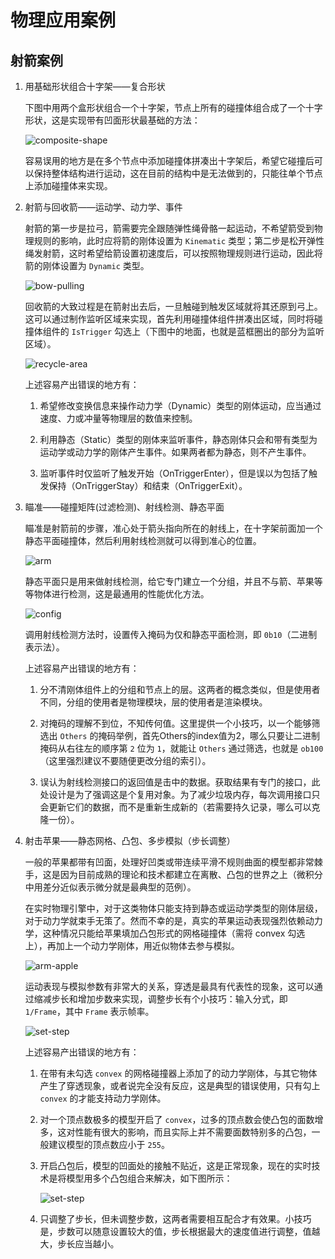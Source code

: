 # 物理应用案例

## 射箭案例

1. 用基础形状组合十字架——复合形状

    下图中用两个盒形状组合一个十字架，节点上所有的碰撞体组合成了一个十字形状，这是实现带有凹面形状最基础的方法：

    ![composite-shape](example-img/composite-shape.jpg)

    容易误用的地方是在多个节点中添加碰撞体拼凑出十字架后，希望它碰撞后可以保持整体结构进行运动，这在目前的结构中是无法做到的，只能往单个节点上添加碰撞体来实现。

2. 射箭与回收箭——运动学、动力学、事件

    射箭的第一步是拉弓，箭需要完全跟随弹性绳骨骼一起运动，不希望箭受到物理规则的影响，此时应将箭的刚体设置为 `Kinematic` 类型；第二步是松开弹性绳发射箭，这时希望给箭设置初速度后，可以按照物理规则进行运动，因此将箭的刚体设置为 `Dynamic` 类型。

    ![bow-pulling](example-img/bow-pulling.gif)

    回收箭的大致过程是在箭射出去后，一旦触碰到触发区域就将其还原到弓上。这可以通过制作监听区域来实现，首先利用碰撞体组件拼凑出区域，同时将碰撞体组件的 `IsTrigger` 勾选上（下图中的地面，也就是蓝框圈出的部分为监听区域）。

    ![recycle-area](example-img/recycle-area.jpg)

    上述容易产出错误的地方有：

    1. 希望修改变换信息来操作动力学（Dynamic）类型的刚体运动，应当通过速度、力或冲量等物理层的数值来控制。

    2. 利用静态（Static）类型的刚体来监听事件，静态刚体只会和带有类型为运动学或动力学的刚体产生事件。如果两者都为静态，则不产生事件。

    3. 监听事件时仅监听了触发开始（OnTriggerEnter），但是误以为包括了触发保持（OnTriggerStay）和结束（OnTriggerExit）。

3. 瞄准——碰撞矩阵(过滤检测)、射线检测、静态平面

    瞄准是射箭前的步骤，准心处于箭头指向所在的射线上，在十字架前面加一个静态平面碰撞体，然后利用射线检测就可以得到准心的位置。

    ![arm](example-img/arm.jpg)

    静态平面只是用来做射线检测，给它专门建立一个分组，并且不与箭、苹果等等物体进行检测，这是最通用的性能优化方法。

    ![config](example-img/config.jpg)

    调用射线检测方法时，设置传入掩码为仅和静态平面检测，即 `0b10`（二进制表示法）。

    上述容易产出错误的地方有：

    1. 分不清刚体组件上的分组和节点上的层。这两者的概念类似，但是使用者不同，分组的使用者是物理模块，层的使用者是渲染模块。

    2. 对掩码的理解不到位，不知传何值。这里提供一个小技巧，以一个能够筛选出 `Others` 的掩码举例，首先Others的index值为2，哪么只要让二进制掩码从右往左的顺序第 `2` 位为 `1`，就能让 `Others` 通过筛选，也就是 `ob100`（这里强烈建议不要随便更改分组的索引）。

    3. 误认为射线检测接口的返回值是击中的数据。获取结果有专门的接口，此处设计是为了强调这是个复用对象。为了减少垃圾内存，每次调用接口只会更新它们的数据，而不是重新生成新的（若需要持久记录，哪么可以克隆一份）。

4. 射击苹果——静态网格、凸包、多步模拟（步长调整）

    一般的苹果都带有凹面，处理好凹类或带连续平滑不规则曲面的模型都非常棘手，这是因为目前成熟的理论和技术都建立在离散、凸包的世界之上（微积分中用差分近似表示微分就是最典型的范例）。

    在实时物理引擎中，对于这类物体只能支持到静态或运动学类型的刚体层级，对于动力学就束手无策了。然而不幸的是，真实的苹果运动表现强烈依赖动力学，这种情况只能给苹果填加凸包形式的网格碰撞体（需将 convex 勾选上），再加上一个动力学刚体，用近似物体去参与模拟。

    ![arm-apple](example-img/arm-apple.gif)

    运动表现与模拟参数有非常大的关系，穿透是最具有代表性的现象，这可以通过缩减步长和增加步数来实现，调整步长有个小技巧：输入分式，即 `1/Frame`，其中 `Frame` 表示帧率。

    ![set-step](example-img/set-step.gif)

    上述容易产出错误的地方有：

    1. 在带有未勾选 `convex` 的网格碰撞器上添加了的动力学刚体，与其它物体产生了穿透现象，或者说完全没有反应，这是典型的错误使用，只有勾上 `convex` 的才能支持动力学刚体。

    2. 对一个顶点数极多的模型开启了 `convex`，过多的顶点数会使凸包的面数增多，这对性能有很大的影响，而且实际上并不需要面数特别多的凸包，一般建议模型的顶点数应小于 `255`。

    3. 开启凸包后，模型的凹面处的接触不贴近，这是正常现象，现在的实时技术是将模型用多个凸包组合来解决，如下图所示：

        ![set-step](example-img/convex.jpg)

    4. 只调整了步长，但未调整步数，这两者需要相互配合才有效果。小技巧是，步数可以随意设置较大的值，步长根据最大的速度值进行调整，值越大，步长应当越小。